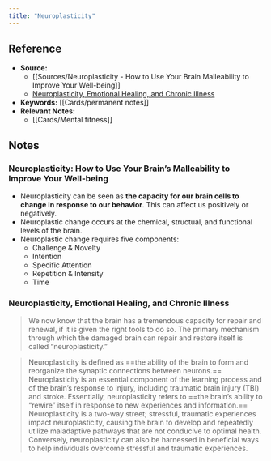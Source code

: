 ```yaml
---
title: "Neuroplasticity"
---
```

## Reference
- **Source:**
	- [[Sources/Neuroplasticity - How to Use Your Brain Malleability to Improve Your Well-being]]
	- [Neuroplasticity, Emotional Healing, and Chronic Illness](https://www.ccfmed.com/blog/neuroplasticity-emotional-healing-chronic-illness)
- **Keywords:** [[Cards/permanent notes]]
- **Relevant Notes:** 
	- [[Cards/Mental fitness]]
## Notes
### Neuroplasticity: How to Use Your Brain’s Malleability to Improve Your Well-being
- Neuroplasticity can be seen as **the capacity for our brain cells to change in response to our behavior**. This can affect us positively or negatively.
- Neuroplastic change occurs at the chemical, structual, and functional levels of the brain.
- Neuroplastic change requires five components:
	- Challenge & Novelty
	- Intention
	- Specific Attention
	- Repetition & Intensity
	- Time

### Neuroplasticity, Emotional Healing, and Chronic Illness
> We now know that the brain has a tremendous capacity for repair and renewal, if it is given the right tools to do so. The primary mechanism through which the damaged brain can repair and restore itself is called “neuroplasticity.”

> Neuroplasticity is defined as ==the ability of the brain to form and reorganize the synaptic connections between neurons.== Neuroplasticity is an essential component of the learning process and of the brain’s response to injury, including traumatic brain injury (TBI) and stroke. Essentially, neuroplasticity refers to ==the brain’s ability to “rewire” itself in response to new experiences and information.==
> Neuroplasticity is a two-way street; stressful, traumatic experiences impact neuroplasticity, causing the brain to develop and repeatedly utilize maladaptive pathways that are not conducive to optimal health. Conversely, neuroplasticity can also be harnessed in beneficial ways to help individuals overcome stressful and traumatic experiences.
